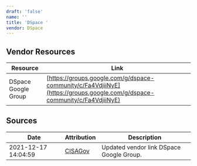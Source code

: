 ```yaml
---
draft: 'false'
name: ''
title: 'DSpace '
vendor: DSpace
---
```


## Vendor Resources
| Resource | Link |
| --- | --- |
| DSpace Google Group | [https://groups.google.com/g/dspace-community/c/Fa4VdjiiNyE](https://groups.google.com/g/dspace-community/c/Fa4VdjiiNyE) |



## Sources
| Date | Attribution | Description |
| --- | --- | --- |
| 2021-12-17 14:04:59 | [CISAGov](https://raw.githubusercontent.com/cisagov/log4j-affected-db/develop/README.md) | Updated vendor link DSpace Google Group.  |
